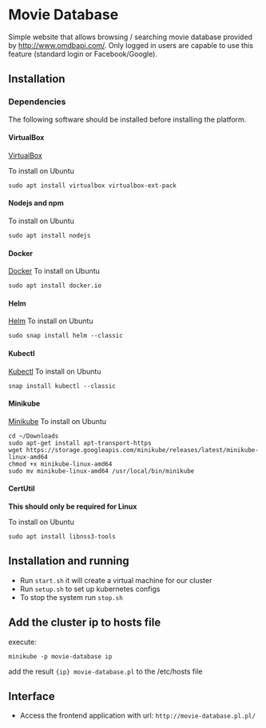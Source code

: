 # Movie Database

Simple website that allows browsing / searching movie database provided by
http://www.omdbapi.com/. Only logged in users are capable to use this feature (standard
login or Facebook/Google).

## Installation
### Dependencies
The following software should be installed before installing the platform.

#### VirtualBox

[VirtualBox](https://www.virtualbox.org/wiki/Downloads)

To install on Ubuntu
```
sudo apt install virtualbox virtualbox-ext-pack
```

#### Nodejs and npm

To install on Ubuntu
```
sudo apt install nodejs
```

#### Docker
[Docker](https://docs.docker.com/get-docker/)
To install on Ubuntu
```
sudo apt install docker.io
```

#### Helm
[Helm](https://helm.sh/)
To install on Ubuntu
```
sudo snap install helm --classic
```


#### Kubectl
[Kubectl](https://kubernetes.io/docs/tasks/tools/install-kubectl/)
To install on Ubuntu
```
snap install kubectl --classic
```

#### Minikube
[Minikube](https://minikube.sigs.k8s.io/docs/start/)
To install on Ubuntu
```
cd ~/Downloads
sudo apt-get install apt-transport-https
wget https://storage.googleapis.com/minikube/releases/latest/minikube-linux-amd64
chmod +x minikube-linux-amd64
sudo mv minikube-linux-amd64 /usr/local/bin/minikube
```

#### CertUtil
**This should only be required for Linux**

To install on Ubuntu
```
sudo apt install libnss3-tools
```

## Installation and running
* Run `start.sh` it will create a virtual machine for our cluster
* Run `setup.sh` to set up kubernetes configs
* To stop the system run `stop.sh`

## Add the cluster ip to hosts file
execute: 
```shell script
minikube -p movie-database ip
```
add the result `{ip} movie-database.pl` to the /etc/hosts file 

## Interface
* Access the frontend application with url: `http://movie-database.pl.pl/`
